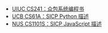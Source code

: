 +   [UIUC CS241：众包系统编程书](docs/uiuc-cs241-notes/README.md)
+   [UCB CS61A：SICP Python 描述](docs/sicp-py/README.md)
+   [NUS CS1101S：SICP JavaScript 描述](docs/sicp-js/README.md)
